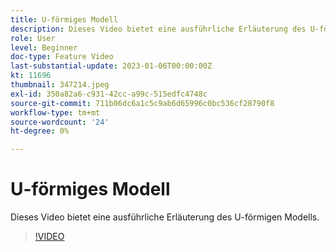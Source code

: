 ```yaml
---
title: U-förmiges Modell
description: Dieses Video bietet eine ausführliche Erläuterung des U-förmigen Modells.
role: User
level: Beginner
doc-type: Feature Video
last-substantial-update: 2023-01-06T00:00:00Z
kt: 11696
thumbnail: 347214.jpeg
exl-id: 350a82a6-c931-42cc-a99c-515edfc4748c
source-git-commit: 711b06dc6a1c5c9ab6d65996c0bc536cf28790f8
workflow-type: tm+mt
source-wordcount: '24'
ht-degree: 0%

---
```


# U-förmiges Modell

Dieses Video bietet eine ausführliche Erläuterung des U-förmigen Modells.

>[!VIDEO](https://video.tv.adobe.com/v/347214/?quality=12&learn=on)
